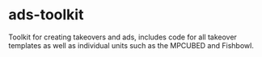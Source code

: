 ads-toolkit
===========

Toolkit for creating takeovers and ads, includes code for all takeover templates as well as 
individual units such as the MPCUBED and Fishbowl. 
